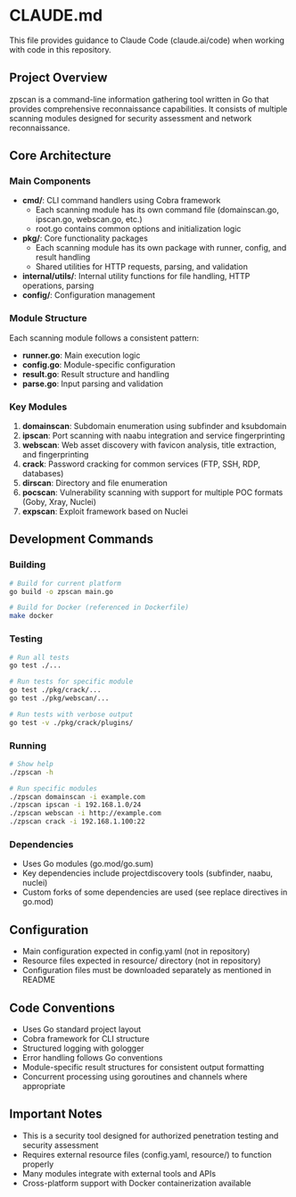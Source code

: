 # CLAUDE.md

This file provides guidance to Claude Code (claude.ai/code) when working with code in this repository.

## Project Overview

zpscan is a command-line information gathering tool written in Go that provides comprehensive reconnaissance capabilities. It consists of multiple scanning modules designed for security assessment and network reconnaissance.

## Core Architecture

### Main Components

- **cmd/**: CLI command handlers using Cobra framework
  - Each scanning module has its own command file (domainscan.go, ipscan.go, webscan.go, etc.)
  - root.go contains common options and initialization logic
- **pkg/**: Core functionality packages
  - Each scanning module has its own package with runner, config, and result handling
  - Shared utilities for HTTP requests, parsing, and validation
- **internal/utils/**: Internal utility functions for file handling, HTTP operations, parsing
- **config/**: Configuration management

### Module Structure

Each scanning module follows a consistent pattern:
- **runner.go**: Main execution logic
- **config.go**: Module-specific configuration
- **result.go**: Result structure and handling
- **parse.go**: Input parsing and validation

### Key Modules

1. **domainscan**: Subdomain enumeration using subfinder and ksubdomain
2. **ipscan**: Port scanning with naabu integration and service fingerprinting
3. **webscan**: Web asset discovery with favicon analysis, title extraction, and fingerprinting
4. **crack**: Password cracking for common services (FTP, SSH, RDP, databases)
5. **dirscan**: Directory and file enumeration
6. **pocscan**: Vulnerability scanning with support for multiple POC formats (Goby, Xray, Nuclei)
7. **expscan**: Exploit framework based on Nuclei

## Development Commands

### Building
```bash
# Build for current platform
go build -o zpscan main.go

# Build for Docker (referenced in Dockerfile)
make docker
```

### Testing
```bash
# Run all tests
go test ./...

# Run tests for specific module
go test ./pkg/crack/...
go test ./pkg/webscan/...

# Run tests with verbose output
go test -v ./pkg/crack/plugins/
```

### Running
```bash
# Show help
./zpscan -h

# Run specific modules
./zpscan domainscan -i example.com
./zpscan ipscan -i 192.168.1.0/24
./zpscan webscan -i http://example.com
./zpscan crack -i 192.168.1.100:22
```

### Dependencies
- Uses Go modules (go.mod/go.sum)
- Key dependencies include projectdiscovery tools (subfinder, naabu, nuclei)
- Custom forks of some dependencies are used (see replace directives in go.mod)

## Configuration

- Main configuration expected in config.yaml (not in repository)
- Resource files expected in resource/ directory (not in repository)
- Configuration files must be downloaded separately as mentioned in README

## Code Conventions

- Uses Go standard project layout
- Cobra framework for CLI structure
- Structured logging with gologger
- Error handling follows Go conventions
- Module-specific result structures for consistent output formatting
- Concurrent processing using goroutines and channels where appropriate

## Important Notes

- This is a security tool designed for authorized penetration testing and security assessment
- Requires external resource files (config.yaml, resource/) to function properly
- Many modules integrate with external tools and APIs
- Cross-platform support with Docker containerization available